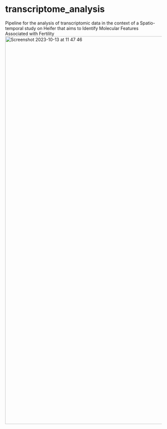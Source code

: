 # transcriptome_analysis
Pipeline for the analysis of transcriptomic data in the context of a Spatio-temporal study on Heifer that aims to Identify Molecular Features Associated with Fertility
<img width="1244" alt="Screenshot 2023-10-13 at 11 47 46" src="https://github.com/ydamergi/transcriptome_analysis/assets/114066873/df5da355-6f61-480a-a895-a5438eed81ef">
